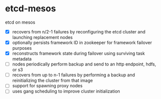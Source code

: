 # etcd-mesos
etcd on mesos

- [x] recovers from n/2-1 failures by reconfiguring the etcd cluster and launching replacement nodes
- [x] optionally persists framework ID in zookeeper for framework failover purposes
- [x] reconstructs framework state during failover using surviving task metadata
- [ ] nodes periodically perform backup and send to an http endpoint, hdfs, or s3
- [ ] recovers from up to n-1 failures by performing a backup and reinitializing the cluster from that image
- [ ] support for spawning proxy nodes
- [ ] uses gang scheduling to improve cluster initialization
